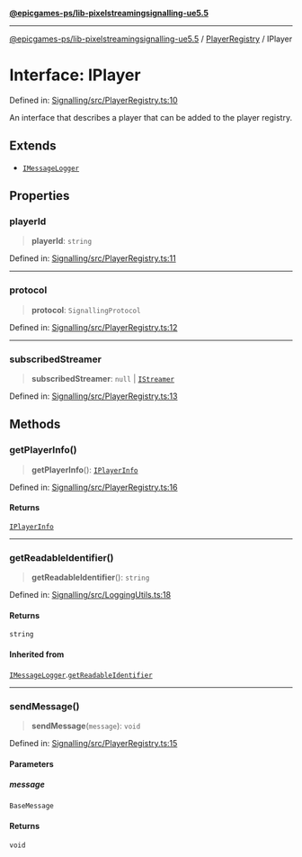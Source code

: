 [**@epicgames-ps/lib-pixelstreamingsignalling-ue5.5**](../../README.md)

***

[@epicgames-ps/lib-pixelstreamingsignalling-ue5.5](../../README.md) / [PlayerRegistry](../README.md) / IPlayer

# Interface: IPlayer

Defined in: [Signalling/src/PlayerRegistry.ts:10](https://github.com/EpicGamesExt/PixelStreamingInfrastructure/blob/4dc9339cfc185a91d37d078aa9dd0951dfbae1a5/Signalling/src/PlayerRegistry.ts#L10)

An interface that describes a player that can be added to the
player registry.

## Extends

- [`IMessageLogger`](../../LoggingUtils/interfaces/IMessageLogger.md)

## Properties

### playerId

> **playerId**: `string`

Defined in: [Signalling/src/PlayerRegistry.ts:11](https://github.com/EpicGamesExt/PixelStreamingInfrastructure/blob/4dc9339cfc185a91d37d078aa9dd0951dfbae1a5/Signalling/src/PlayerRegistry.ts#L11)

***

### protocol

> **protocol**: `SignallingProtocol`

Defined in: [Signalling/src/PlayerRegistry.ts:12](https://github.com/EpicGamesExt/PixelStreamingInfrastructure/blob/4dc9339cfc185a91d37d078aa9dd0951dfbae1a5/Signalling/src/PlayerRegistry.ts#L12)

***

### subscribedStreamer

> **subscribedStreamer**: `null` \| [`IStreamer`](../../StreamerRegistry/interfaces/IStreamer.md)

Defined in: [Signalling/src/PlayerRegistry.ts:13](https://github.com/EpicGamesExt/PixelStreamingInfrastructure/blob/4dc9339cfc185a91d37d078aa9dd0951dfbae1a5/Signalling/src/PlayerRegistry.ts#L13)

## Methods

### getPlayerInfo()

> **getPlayerInfo**(): [`IPlayerInfo`](IPlayerInfo.md)

Defined in: [Signalling/src/PlayerRegistry.ts:16](https://github.com/EpicGamesExt/PixelStreamingInfrastructure/blob/4dc9339cfc185a91d37d078aa9dd0951dfbae1a5/Signalling/src/PlayerRegistry.ts#L16)

#### Returns

[`IPlayerInfo`](IPlayerInfo.md)

***

### getReadableIdentifier()

> **getReadableIdentifier**(): `string`

Defined in: [Signalling/src/LoggingUtils.ts:18](https://github.com/EpicGamesExt/PixelStreamingInfrastructure/blob/4dc9339cfc185a91d37d078aa9dd0951dfbae1a5/Signalling/src/LoggingUtils.ts#L18)

#### Returns

`string`

#### Inherited from

[`IMessageLogger`](../../LoggingUtils/interfaces/IMessageLogger.md).[`getReadableIdentifier`](../../LoggingUtils/interfaces/IMessageLogger.md#getreadableidentifier)

***

### sendMessage()

> **sendMessage**(`message`): `void`

Defined in: [Signalling/src/PlayerRegistry.ts:15](https://github.com/EpicGamesExt/PixelStreamingInfrastructure/blob/4dc9339cfc185a91d37d078aa9dd0951dfbae1a5/Signalling/src/PlayerRegistry.ts#L15)

#### Parameters

##### message

`BaseMessage`

#### Returns

`void`
